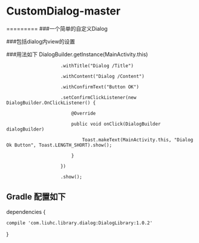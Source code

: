 # CustomDialog-master
========= 
###一个简单的自定义Dialog

###包括dialog内view的设置

###用法如下
DialogBuilder.getInstance(MainActivity.this)
> 
                        .withTitle("Dialog /Title")
> 
                        .withContent("Dialog /Content")
> 
                        .withConfirmText("Button OK")
> 
                        .setConfirmClickListener(new DialogBuilder.OnClickListener() {
> 
                            @Override
> 
                            public void onClick(DialogBuilder dialogBuilder) 
> 
                                Toast.makeText(MainActivity.this, "Dialog Ok Button", Toast.LENGTH_SHORT).show();
>  
                            }
> 
                        })
> 
                        .show();

Gradle 配置如下
------- 
dependencies {
> 
    compile 'com.liuhc.library.dialog:DialogLibrary:1.0.2'
> 
}
